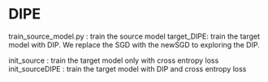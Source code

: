 # DIPE

train_source_model.py : train the source model
target_DIPE: train the target model with DIP. We replace the SGD with the newSGD to exploring the DIP.

init_source : train the target model only with cross entropy loss
init_sourceDIPE : train the target model with DIP and cross entropy loss
